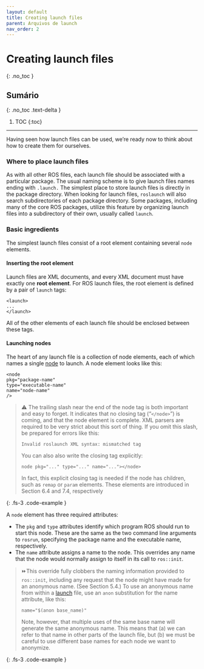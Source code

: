 ```yaml
---
layout: default
title: Creating launch files
parent: Arquivos de launch
nav_order: 2
---
```


# Creating launch files
{: .no_toc }

## Sumário
{: .no_toc .text-delta }

1. TOC
{:toc}
---

Having seen how launch files can be used, we’re ready now to think about how to create
them for ourselves.

### Where to place launch files

As with all other ROS files, each launch file should be associated with a particular package.
The usual naming scheme is to give launch files names ending with `.launch.` The simplest
place to store launch files is directly in the package directory. When looking for launch
files, `roslaunch` will also search subdirectories of each package directory. Some packages,
including many of the core ROS packages, utilize this feature by organizing launch files
into a subdirectory of their own, usually called `launch`.

### Basic ingredients

The simplest launch files consist of a root element containing several `node` elements.

#### Inserting the root element

Launch files are XML documents, and every XML document
must have exactly one **root element**. For ROS launch files, the root element is defined by a
pair of `launch` tags:

```
<launch>
...
</launch>
```

All of the other elements of each launch file should be enclosed between these tags.

#### Launching nodes

The heart of any launch file is a collection of node elements, each of
which names a single [node](http://wiki.ros.org/roslaunch/XML/node) to launch. A node element looks like this:

```
<node
pkg="package-name"
type="executable-name"
name="node-name"
/>
```

>⚠️ The trailing slash near the end of the node tag is both important and easy to forget.
> It indicates that no closing tag (“`</node>`”) is coming, and that the node element
> is complete. XML parsers are required to be very strict about this sort of thing. If
> you omit this slash, be prepared for errors like this:
> 
> ```Invalid roslaunch XML syntax: mismatched tag```
> 
> You can also also write the closing tag explicitly:
> 
>```node pkg="..." type="..." name="..."></node>```
>
> In fact, this explicit closing tag is needed if the node has children, such as `remap` or
> `param` elements. These elements are introduced in Section 6.4 and 7.4, respectively

{: .fs-3 .code-example }

A `node` element has three required attributes:

- The `pkg` and `type` attributes identify which program ROS should run to start this
node. These are the same as the two command line arguments to `rosrun`, specifying
the package name and the executable name, respectively.
- The `name` attribute assigns a name to the node. This overrides any name that the
node would normally assign to itself in its call to `ros::init`.

> ⏩This override fully clobbers the naming information provided to `ros::init`, 
> including any request that the node might have made for an anonymous name.
> (See Section 5.4.) To use an anonymous name from within a [launch](http://wiki.ros.org/roslaunch/XML) file, use
> an `anon` substitution for the name attribute, like this:
>  
> ```name="$(anon base_name)"```
>  
> Note, however, that multiple uses of the same base name will generate the
> same anonymous name. This means that (a) we can refer to that name in
> other parts of the launch file, but (b) we must be careful to use different base
> names for each node we want to anonymize.


{: .fs-3 .code-example }
